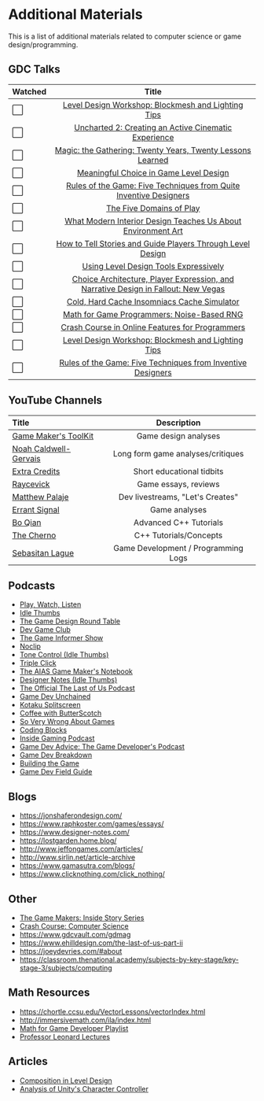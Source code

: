# Additional Materials

This is a list of additional materials related to computer science or game design/programming.

## GDC Talks

Watched | Title
:--| :--: 
:white_large_square: | [Level Design Workshop: Blockmesh and Lighting Tips](https://www.youtube.com/watch?v=09r1B9cVEQY)
:white_large_square: | [Uncharted 2: Creating an Active Cinematic Experience](https://www.youtube.com/watch?v=lXxP6qN39wI)
:white_large_square: | [Magic: the Gathering: Twenty Years, Twenty Lessons Learned](https://www.youtube.com/watch?v=QHHg99hwQGY)
:white_large_square: | [Meaningful Choice in Game Level Design](https://www.youtube.com/watch?v=BEF4GVNzkUw)
:white_large_square: | [Rules of the Game: Five Techniques from Quite Inventive Designers](https://www.youtube.com/watch?v=d8QAVGeEj-U&feature=youtu.be&t=1667)
:white_large_square: | [The Five Domains of Play](https://www.youtube.com/watch?v=cnZ9Fx_tsE8)
:white_large_square: | [What Modern Interior Design Teaches Us About Environment Art](https://www.youtube.com/watch?v=HpjbkKjqPE8)
:white_large_square: | [How to Tell Stories and Guide Players Through Level Design](https://www.youtube.com/watch?v=9RbXTv7iNbw)
:white_large_square: | [Using Level Design Tools Expressively](https://www.youtube.com/watch?v=UwZz-GtCq1Y)
:white_large_square: | [Choice Architecture, Player Expression, and Narrative Design in Fallout: New Vegas](https://www.youtube.com/watch?v=LR4OxNfzTvU)
:white_large_square: | [Cold, Hard Cache Insomniacs Cache Simulator](https://www.youtube.com/watch?v=SZOr0m-K5PQ)
:white_large_square: | [Math for Game Programmers: Noise-Based RNG](https://www.youtube.com/watch?v=LWFzPP8ZbdU&list=WL&index=15&ab_channel=GDC)
:white_large_square: | [Crash Course in Online Features for Programmers](https://www.youtube.com/watch?v=HVpcRXVkQl0&list=WL&index=16&ab_channel=GDC)
:white_large_square: | [Level Design Workshop: Blockmesh and Lighting Tips](https://www.youtube.com/watch?v=09r1B9cVEQY&list=WL&index=17&ab_channel=GDC)
:white_large_square: | [Rules of the Game: Five Techniques from Inventive Designers](https://www.youtube.com/watch?v=d8QAVGeEj-U&list=WL&index=19&ab_channel=GDC)

## YouTube Channels

Title | Description
:-- | :--: 
[Game Maker's ToolKit](https://www.youtube.com/c/MarkBrownGMT/featured) | Game design analyses
[Noah Caldwell-Gervais](https://www.youtube.com/user/broadcaststsatic) | Long form game analyses/critiques
[Extra Credits](https://www.youtube.com/extracredits/featured) | Short educational tidbits
[Raycevick](https://www.youtube.com/c/Raycevick/videos) | Game essays, reviews
[Matthew Palaje](https://www.youtube.com/c/MatthewPalaje/videos) | Dev livestreams, "Let's Creates"
[Errant Signal](https://www.youtube.com/c/ErrantSignal/featured) | Game analyses
[Bo Qian](https://www.youtube.com/user/BoQianTheProgrammer/playlists) | Advanced C++ Tutorials
[The Cherno](https://www.youtube.com/playlist?list=PLlrATfBNZ98dudnM48yfGUldqGD0S4FFb) | C++ Tutorials/Concepts
[Sebasitan Lague](https://www.youtube.com/c/SebastianLague/videos) | Game Development / Programming Logs


## Podcasts
- [Play, Watch, Listen](https://podcasts.apple.com/us/podcast/play-watch-listen/id1492391341)
- [Idle Thumbs](https://podcasts.apple.com/us/podcast/idle-thumbs/id293436552)
- [The Game Design Round Table](https://podcasts.apple.com/us/podcast/the-game-design-round-table/id578641256)
- [Dev Game Club](https://podcasts.apple.com/us/podcast/dev-game-club/id1090136163)
- [The Game Informer Show](https://podcasts.apple.com/us/podcast/the-game-informer-show/id335246945)
- [Noclip](https://podcasts.apple.com/us/podcast/noclip/id1385062988)
- [Tone Control (Idle Thumbs)](https://podcasts.apple.com/us/podcast/tone-control/id730148800)
- [Triple Click](https://podcasts.apple.com/us/podcast/triple-click/id1507834679)
- [The AIAS Game Maker's Notebook](https://podcasts.apple.com/us/podcast/the-aias-game-makers-notebook/id1313004515)
- [Designer Notes (Idle Thumbs)](https://podcasts.apple.com/us/podcast/designer-notes/id935345158)
- [The Official The Last of Us Podcast](https://podcasts.apple.com/us/podcast/the-official-the-last-of-us-podcast/id1514792212)
- [Game Dev Unchained](https://podcasts.apple.com/us/podcast/game-dev-unchained/id1043547750)
- [Kotaku Splitscreen](https://podcasts.apple.com/ca/podcast/kotaku-splitscreen/id1039413502)
- [Coffee with ButterScotch](https://podcasts.apple.com/us/podcast/coffee-with-butterscotch-a-game-dev-comedy-podcast/id981361117)
- [So Very Wrong About Games](https://podcasts.apple.com/us/podcast/so-very-wrong-about-games/id1316809169)
- [Coding Blocks](https://podcasts.apple.com/us/podcast/coding-blocks/id769189585)
- [Inside Gaming Podcast](https://podcasts.apple.com/us/podcast/inside-gaming-podcast/id1498840921)
- [Game Dev Advice: The Game Developer's Podcast](https://podcasts.apple.com/us/podcast/game-dev-advice-the-game-developers-podcast/id1450096263)
- [Game Dev Breakdown](https://podcasts.apple.com/us/podcast/gamedev-breakdown/id1262767515)
- [Building the Game](https://podcasts.apple.com/us/podcast/building-the-game/id533274562)
- [Game Dev Field Guide](https://podcasts.apple.com/us/podcast/game-dev-field-guide/id1501991718)


## Blogs
- https://jonshaferondesign.com/
- https://www.raphkoster.com/games/essays/
- https://www.designer-notes.com/
- https://lostgarden.home.blog/
- http://www.jeffongames.com/articles/
- http://www.sirlin.net/article-archive
- https://www.gamasutra.com/blogs/
- https://www.clicknothing.com/click_nothing/

## Other
- [The Game Makers: Inside Story Series](https://www.youtube.com/watch?v=BQbQShqqx_k)
- [Crash Course: Computer Science](https://www.youtube.com/playlist?list=PLH2l6uzC4UEW0s7-KewFLBC1D0l6XRfye)
- https://www.gdcvault.com/gdmag
- https://www.ehilldesign.com/the-last-of-us-part-ii
- https://joeydevries.com/#about
- https://classroom.thenational.academy/subjects-by-key-stage/key-stage-3/subjects/computing

## Math Resources
- https://chortle.ccsu.edu/VectorLessons/vectorIndex.html
- http://immersivemath.com/ila/index.html
- [Math for Game Developer Playlist](https://www.youtube.com/playlist?list=PLW3Zl3wyJwWOpdhYedlD-yCB7WQoHf-My)
- [Professor Leonard Lectures](https://www.youtube.com/c/ProfessorLeonard/videos)

## Articles
- [Composition in Level Design](http://level-design.org/?page_id=2274)
- [Analysis of Unity's Character Controller](https://roystanross.wordpress.com/2014/05/07/custom-character-controller-in-unity-part-1-collision-resolution/)
